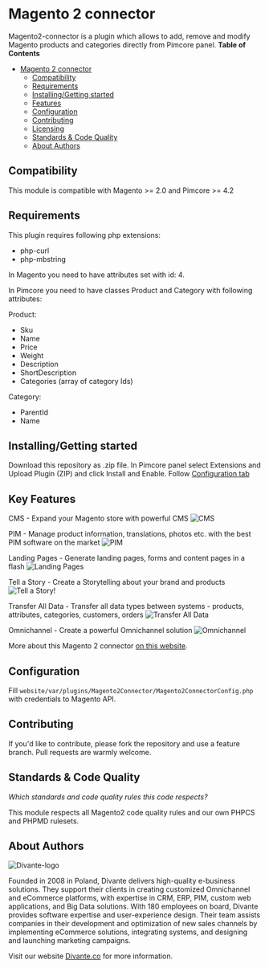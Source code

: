 # Magento 2 connector

Magento2-connector is a plugin which allows to add, remove and modify Magento products and categories directly from Pimcore panel. 
**Table of Contents**

- [Magento 2 connector](#magento-2-connector)
	- [Compatibility](#compatibility)
	- [Requirements](#requirements)
	- [Installing/Getting started](#installinggetting-started)
	- [Features](#features)
	- [Configuration](#configuration)
	- [Contributing](#)
	- [Licensing](#)
	- [Standards & Code Quality](#)
	- [About Authors](#)

## Compatibility
This module is compatible with Magento >= 2.0 and Pimcore >= 4.2

## Requirements
This plugin requires following php extensions:
 * php-curl
 * php-mbstring
 
In Magento you need to have attributes set with id: 4.

In Pimcore you need to have classes Product and Category with following attributes:

Product:
 * Sku
 * Name
 * Price
 * Weight
 * Description
 * ShortDescription
 * Categories (array of category Ids)

Category:
 * ParentId
 * Name 
 
## Installing/Getting started
Download this repository as .zip file.
In Pimcore panel select Extensions and Upload Plugin (ZIP) and click Install and Enable.
Follow [Configuration tab](#configuration)

## Key Features
CMS - Expand your Magento store with powerful CMS
![CMS](https://user-images.githubusercontent.com/17312052/30380994-7551a0bc-989b-11e7-9721-ca839cb8d176.png)

PIM - Manage product information, translations, photos etc. with the best PIM software on the market
![PIM](https://user-images.githubusercontent.com/17312052/30380995-7551d23a-989b-11e7-9994-da62469a82bb.png)

Landing Pages - Generate landing pages, forms and content pages in a flash
![Landing Pages](https://user-images.githubusercontent.com/17312052/30380996-75541194-989b-11e7-93c4-2cff41080d0c.png)

Tell a Story - Create a Storytelling about your brand and products
![Tell a Story!](https://user-images.githubusercontent.com/17312052/30380998-7556c402-989b-11e7-9a70-f6ce077b4a4c.png)

Transfer All Data - Transfer all data types between systems - products, attributes, categories, customers, orders
![Transfer All Data](https://user-images.githubusercontent.com/17312052/30380997-75562718-989b-11e7-9c2b-dd1c7d86c1ec.png)

Omnichannel - Create a powerful Omnichannel solution
![Omnichannel](https://user-images.githubusercontent.com/17312052/30380999-7556c5a6-989b-11e7-8ba5-68e7669494fd.png)

More about this Magento 2 connector [on this website](https://divante.co/pimcore-magento/).

## Configuration
Fill ```website/var/plugins/Magento2Connector/Magento2ConnectorConfig.php``` with credentials to Magento API.

## Contributing
If you'd like to contribute, please fork the repository and use a feature branch. Pull requests are warmly welcome.

## Standards & Code Quality
*Which standards and code quality rules this code respects?*

This module respects all Magento2 code quality rules and our own PHPCS and PHPMD rulesets.

## About Authors


![Divante-logo](http://divante.co/wp-content/uploads/2017/07/divante-logo.png "Divante")

Founded in 2008 in Poland, Divante delivers high-quality e-business solutions. They support their clients in creating customized Omnichannel and eCommerce platforms, with expertise in CRM, ERP, PIM, custom web applications, and Big Data solutions. With 180 employees on board, Divante provides software expertise and user-experience design. Their team assists companies in their development and optimization of new sales channels by implementing eCommerce solutions, integrating systems, and designing and launching marketing campaigns.

Visit our website [Divante.co](https://divante.co/ "Divante.co") for more information.
